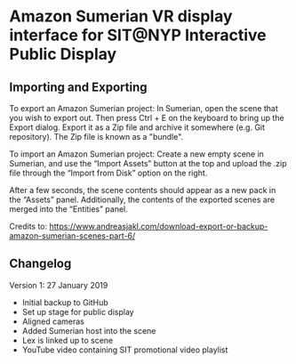 # Amazon Sumerian VR display interface for SIT@NYP Interactive Public Display
## Importing and Exporting
To export an Amazon Sumerian project: In Sumerian, open the scene that you wish to export out. Then press Ctrl + E on the keyboard to bring up the Export dialog. Export it as a Zip file and archive it somewhere (e.g. Git repository). The Zip file is known as a "bundle".

To import an Amazon Sumerian project: Create a new empty scene in Sumerian, and use the “Import Assets” button at the top and upload the .zip file through the “Import from Disk” option on the right.

After a few seconds, the scene contents should appear as a new pack in the “Assets” panel. Additionally, the contents of the exported scenes are merged into the “Entities” panel.

Credits to: https://www.andreasjakl.com/download-export-or-backup-amazon-sumerian-scenes-part-6/

## Changelog
Version 1: 27 January 2019
- Initial backup to GitHub
- Set up stage for public display
- Aligned cameras
- Added Sumerian host into the scene
- Lex is linked up to scene
- YouTube video containing SIT promotional video playlist
